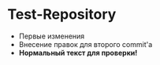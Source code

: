 # Test-Repository
* Первые изменения
* Внесение правок для второго commit'a
* **Нормальный текст для проверки!**